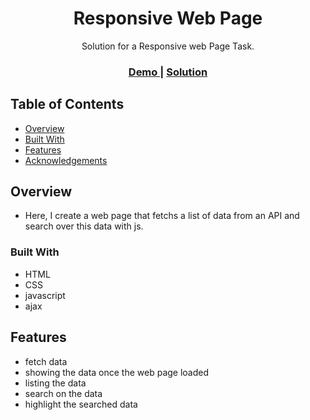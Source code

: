 <h1 align="center">Responsive Web Page</h1>

<div align="center">
   Solution for a Responsive web Page Task.
</div>

<div align="center">
  <h3>
    <a href="https://github.com/Ahmedhamed77/Social_Media_Page">
      Demo
    </a>
    <span> | </span>
    <a href="https://ahmedhamed77.github.io/ajaaaaax/">
      Solution
    </a>
  </h3>
</div>
    
<!-- TABLE OF CONTENTS -->

## Table of Contents

- [Overview](#overview)
- [Built With](#built-with)
- [Features](#features)
- [Acknowledgements](#acknowledgements)

<!-- OVERVIEW -->

## Overview


- Here, I create a web page that fetchs a list of data from an API and search over this data with js.

### Built With

<!-- This section should list any major frameworks that you built your project using. Here are a few examples.-->

- HTML
- CSS
- javascript
- ajax


## Features

<!-- List the features of your application or follow the template. Don't share the figma file here :) -->

- fetch data
- showing the data once the web page loaded 
- listing the data
- search on the data 
- highlight the searched data


